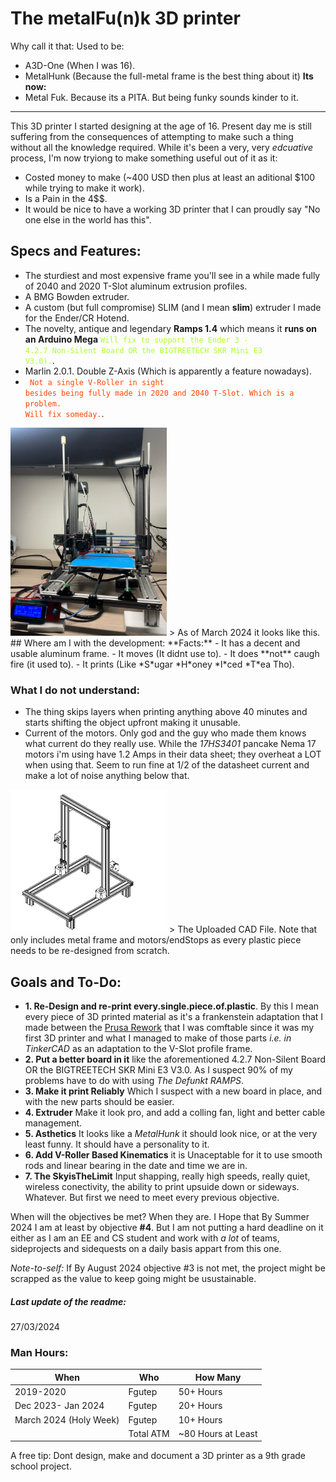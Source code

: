 # The metalFu(n)k 3D printer
Why call it that:
Used to be:
- A3D-One (When I was 16).
- MetalHunk (Because the full-metal frame is the best thing about it)
**Its now:**
- Metal Fuk. Because its a PITA. But being funky sounds kinder to it. 
------------

This 3D printer I started designing at the age of 16. Present day me is still suffering from the consequences of attempting to make such a thing without all the knowledge required. 
While it's been a very, very *edcuative* process, I'm now tryiong to make something useful out of it as it:
- Costed money to make (~400 USD then plus at least an aditional $100 while trying to make it work).
- Is a Pain in the 4$$.
- It would be nice to have a working 3D printer that I can proudly say "No one else in the world has this".
## Specs and Features:
- The sturdiest and most expensive frame you'll see in a while made fully of 2040 and 2020 T-Slot aluminum extrusion profiles.
- A BMG Bowden extruder.
- A custom (but full compromise) SLIM (and I mean **slim**) extruder I made for the Ender/CR Hotend.
- The novelty, antique and legendary **Ramps 1.4** which means it **runs on an Arduino Mega** <code style = "color : greenyellow">Will fix to support the Ender 3 -  4.2.7 Non-Silent Board OR the BIGTREETECH SKR Mini E3 V3.0).</code>.
- Marlin 2.0.1.
Double Z-Axis (Which is apparently a feature nowadays).
- <code style = "color : orangered"> Not a single V-Roller in sight besides being fully made in 2020 and 2040 T-Slot. Which is a problem. Will fix someday.</code>.

<img src="https://github.com/fgutep/MetalFunk/blob/master/images/HW_2024.jpeg" width="250">
> As of March 2024 it looks like this.
## Where am I with the development:
**Facts:**
- It has a decent and usable aluminum frame.
- It moves (It didnt use to).
- It does **not** caugh fire (it used to).
- It prints (Like *S*ugar *H*oney *I*ced *T*ea Tho).

### What I do not understand:
- The thing skips layers when printing anything above 40 minutes and starts shifting the object upfront making it unusable.
- Current of the motors. Only god and the guy who made them knows what current do they really use. While the *17HS3401* pancake Nema 17 motors i'm using have 1.2 Amps in their data sheet; they overheat a LOT when using that. Seem to run fine at 1/2 of the datasheet current and make a lot of noise anything below that.

<img src="https://github.com/fgutep/MetalFunk/blob/master/images/FaMMiniature.png" width="250">
> The Uploaded CAD File. Note that only includes metal frame and motors/endStops as every plastic piece needs to be re-designed from scratch.

## Goals and To-Do:
- **1. Re-Design and re-print every.single.piece.of.plastic**. By this I mean every piece of 3D printed material as it's a frankenstein adaptation that I made between the [Prusa Rework](https://reprap.org/wiki/Prusa_i3_Rework_Introduction "Prusa Rework") that I was comftable since it was my first 3D printer and what I managed to make of those parts *i.e. in TinkerCAD* as an adaptation to the V-Slot profile frame.
- **2. Put a better board in it** like the aforementioned 4.2.7 Non-Silent Board OR the BIGTREETECH SKR Mini E3 V3.0. As I suspect 90% of my problems have to do with using *The Defunkt RAMPS*.
- **3. Make it print Reliably** Which I suspect with a new board in place, and with the new parts should be easier.
- **4. Extruder** Make it look pro, and add a colling fan, light and better cable management.
- **5. Asthetics** It looks like a *MetalHunk* it should look nice, or at the very least funny. It should have a personality to it.
- **6. Add V-Roller Based Kinematics** it is Unaceptable for it to use smooth rods and linear bearing in the date and time we are in.
- **7. The SkyisTheLimit** Input shapping, really high speeds, really quiet, wireless conectivity, the ability to print upsuide down or sideways. Whatever. But first we need to meet every previous objective.

When will the objectives be met?
When they are. I Hope that By Summer 2024 I am at least by objective **#4**. But I am not putting a hard deadline on it either as I am an EE and CS student and work with *a lot* of teams, sideprojects and sidequests on a daily basis appart from this one.  

*Note-to-self:* If By August 2024 objective #3 is not met, the project might be scrapped as the value to keep going might be usustainable. 

##### Last update of the readme:
27/03/2024

### Man Hours:
| When | Who | How Many |
| ------------ | ------------ | ------------ |
|  2019-2020 | Fgutep  | 50+ Hours  |
| Dec 2023- Jan 2024  | Fgutep  |  20+ Hours |
| March 2024 (Holy Week) | Fgutep  |  10+ Hours |
|   |  Total ATM | ~80 Hours at Least  |

A free tip: Dont design, make and document a 3D printer as a 9th grade school project.

